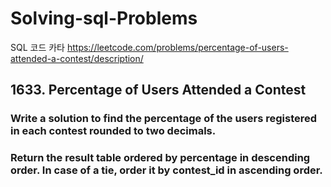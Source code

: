 # Solving-sql-Problems

SQL  코드 카타
https://leetcode.com/problems/percentage-of-users-attended-a-contest/description/
## 1633. Percentage of Users Attended a Contest

### Write a solution to find the percentage of the users registered in each contest rounded to two decimals.

### Return the result table ordered by percentage in descending order. In case of a tie, order it by contest_id in ascending order.


